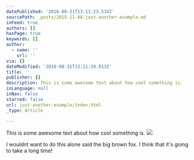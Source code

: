 ```yaml
---
datePublished: '2016-08-31T13:11:23.534Z'
sourcePath: _posts/2015-11-06-just-another-example.md
inFeed: true
authors: []
hasPage: true
keywords: []
author:
  - name: ''
    url: ''
via: {}
dateModified: '2016-08-31T13:11:19.813Z'
title: ''
publisher: {}
description: This is some awesome text about how cool something is.
inLanguage: null
inNav: false
starred: false
url: just-another-example/index.html
_type: Article

---
```

This is some awesome text about how cool something is.
![](https://the-grid-user-content.s3-us-west-2.amazonaws.com/57a502b4-41b8-44b6-8001-eb5a1def75b6.jpg)

I wouldnt want to do this alone said the big brown fox. I think that it's going to take a long time!